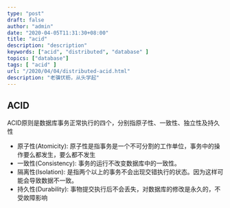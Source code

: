 ```yaml
---
type: "post"
draft: false
author: "admin"
date: "2020-04-05T11:31:30+08:00"
title: "acid"
description: "description"
keywords: ["acid", "distributed", "database" ]
topics: ["database"]
tags: [ "acid" ]
url: "/2020/04/04/distributed-acid.html"
description: "老骥伏枥，从头学起"
---
```



## ACID

ACID原则是数据库事务正常执行的四个，分别指原子性、一致性、独立性及持久性

- 原子性(Atomicity):
	原子性是指事务是一个不可分割的工作单位，事务中的操作要么都发生，要么都不发生
- 一致性(Consistency):
	事务的运行不改变数据库中的一致性。
- 隔离性(Isolation):
	是指两个以上的事务不会出现交错执行的状态。因为这样可能会导致数据不一致。
- 持久性(Durability): 
	事物提交执行后不会丢失，对数据库的修改是永久的，不受故障影响